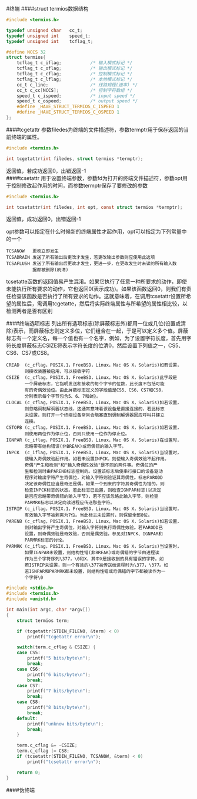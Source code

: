#终端
####struct termios数据结构
```c
#include <termios.h>

typedef unsigned char   cc_t;
typedef unsigned int    speed_t;
typedef unsigned int    tcflag_t;

#define NCCS 32
struct termios{
	tcflag_t c_iflag;           /* 输入模式标记 */
	tcflag_t c_oflag;           /* 输出模式标记 */
	tcflag_t c_cflag;           /* 控制模式标记 */
	tcflag_t c_lflag;           /* 本地模式标记 */
	cc_t c_line;                /* 线路规程(速率) */
	cc_t c_cc[NCCS];            /* 控制字符数组 */
	speed_t c_ispeed;           /* input speed */
	speed_t c_ospeed;           /* output speed */
	#define _HAVE_STRUCT_TERMIOS_C_ISPEED 1
	#define _HAVE_STRUCT_TERMIOS_C_OSPEED 1
};
```
####tcgetattr
参数filedes为终端的文件描述符，参数termptr用于保存返回的当前终端的属性。
```c
#include <termios.h>

int tcgetattr(int filedes, struct termios *termptr);
```
返回值，若成功返回0，出错返回-1            
####tcsetattr
用于设置终端参数，参数fd为打开的终端文件描述符，参数opt用于控制修改起作用的时间，而参数termptr保存了要修改的参数
```c
#include <termios.h>

int tcsetattr(int filedes, int opt, const struct termios *termptr);
```
返回值，成功返回0，出错返回-1          

opt参数可以指定在什么时候新的终端属性才起作用，opt可以指定为下列常量中的一个
```text
TCSANOW   更改立即发生
TCSADRAIN 发送了所有输出后更改才发生，若更改输出参数则应使用此选项
TCSAFLUSH 发送了所有输出后更改才发生，更进一步，在更改发生时未读的所有输入数
          据都被删除(刷清)
```
tcsetatte函数的返回值易产生混淆。如果它执行了任意一种所要求的动作，即使未能执行所有要求的动作，它也返回0(表示成功)。如果该函数返回0，则我们有责任检查该函数是否执行了所有要求的动作。这就意味着，在调用tcsetattr设置所希望的属性后，需调用tcgetatte，然后将实际终端属性与所希望的属性相比较，以检测两者是否有区别

####终端选项标志
列出所有选项标志(除屏蔽标志外)都用一位或几位(设置或清除)表示，而屏蔽标志则定义多位，它们组合在一起，于是可以定义多个值。屏蔽标志有一个定义名，每一个值也有一个名字，例如，为了设置字符长度，首先用字符长度屏蔽标志CSIZE将表示字符长度的位清0，然后设置下列值之一，CS5、CS6、CS7或CS8。       
```text
CREAD  (c_cflag，POSIX.1，FreeBSD，Linux，Mac OS X，Solaris)如若设置，
       则接收装置被启用，可以接收字符
CSIZE  (c_cflag，POSIX.1，FreeBSD，Linux，Mac OS X，Solaris)此字段是
       一个屏蔽标志，它指明发送和接收的每个字节的位数，此长度不包括可能
       有的奇偶效验位。由此屏蔽标志定义的字段值是CS5、CS6、CS7和CS8，
       分别表示每个字节包含5、6、7和8位。
CLOCAL (c_cflag，POSIX.1，FreeBSD，Linux，Mac OS X，Solaris)如若设置，
       则忽略调制解调器状态线，这通常意味着该设备是直接连接的，若此标志
       未设置，则打开一个终端设备常常会阻塞直到调制解调器回应呼叫并建立
       连接。
CSTOPB (c_cflag，POSIX.1，FreeBSD，Linux，Mac OS X，Solaris)如若设置，
       则使用两位作为停止位，否则只使用一位作为停止位。
IGNPAR (c_iflag，POSIX.1，FreeBSD，Linux，Mac OS X，Solaris)在设置时，
       忽略带有结构错误(非BREAK)或奇偶错的输入字节。
INPCK  (c_iflag，POSIX.1，FreeBSD，Linux，Mac OS X，Solaris)当设置时，
       使输入奇偶效验起作用。如若未设置INPCK，则使输入奇偶效验不起作用。
       奇偶"产生和检测"和"输入奇偶性效验"是不同的两件事。奇偶位的产
       生和检测时由PARENB标志控制的。设置该标志后使串行接口的设备驱动
       程序对输出字符产生奇偶位，对输入字符则验证其奇偶性。标志PARODD
       决定该奇偶性应当是奇还是偶。如果一个到来的字符其奇偶性为错的，则
       检查INPCK标志的状态。若此标志已设置，则检查IGNPAR标志(以决定
       是否应忽略带奇偶错的输入字节)，若不应该忽略此输入字节，则检查
       PARMRK标志以决定向读进程应传送那些字符。
ISTRIP (c_iflag，POSIX.1，FreeBSD，Linux，Mac OS X，Solaris)当设置时，
       有效输入字节被剥离为7位。当此标志未设置时，则保留全部8位。
PARENB (c_cflag，POSIX.1，FreeBSD，Linux，Mac OS X，Solaris)如若设置，
       则对输出字符产生奇偶位，对输入字符则执行奇偶性效验。若PARODD已
       设置，则奇偶效验是奇效验，否则是偶效验。参见对INPCK、IGNPAR和
       PARMRK标志的讨论。
PARMRK (c_iflag，POSIX.1，FreeBSD，Linux，Mac OS X，Solaris)当设置时，
       如果IGNPAR未设置，则结构性错(非BREAK)或奇偶错的字节由进程读
       作为三个字符序列\377，\0和X，其中X是接收到的具有错误的字符。如
       若ISTRIP未设置，则一个有效的\377被传送给进程时为\377，\377。如
       若IGNPAR和PARMRK都未设置，则结构性错或奇偶错的字节都被读作为一
       个字符\0
```
```c
#include <stdio.h>
#include <termios.h>
#include <unistd.h>

int main(int argc, char *argv[])
{
	struct termios term;

	if (tcgetattr(STDIN_FILENO, &term) < 0)
		printf("tcgetattr error\n");

	switch(term.c_cflag & CSIZE) {
	case CS5:
		printf("5 bits/byte\n");
		break;
	case CS6:
		printf("6 bits/byte\n");
		break;
	case CS7:
		printf("7 bits/byte\n");
		break;
	case CS8:
		printf("8 bits/byte\n");
		break;
	default:
		printf("unknow bits/byte\n");
		break;
	}

	term.c_cflag &= ~CSIZE;
	term.c_cflag |= CS8;
	if (tcsetattr(STDIN_FILENO, TCSANOW, &term) < 0)
		printf("tcsetattr error\n");

	return 0;
}
```
####伪终端

